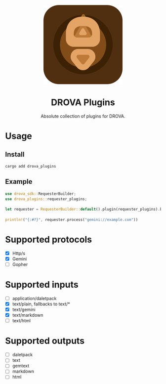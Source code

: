 <div align="center">

<img alt="drova logo" src="https://github.com/TempoWorks/.github/raw/main/imgs/Drova.png" width='256'>

# DROVA Plugins

Absolute collection of plugins for DROVA.

</div>

# Usage

## Install

```bash
cargo add drova_plugins
```

## Example

```rust
use drova_sdk::RequesterBuilder;
use drova_plugins::requester_plugins;

let requester = RequesterBuilder::default().plugin(requester_plugins).build();

println!("{:#?}", requester.process("gemini://example.com"))
```

# Supported protocols

- [x] Http/s
- [x] Gemini
- [ ] Gopher

# Supported inputs

- [ ] application/daletpack
- [x] text/plain, fallbacks to text/\*
- [x] text/gemini
- [x] text/markdown
- [ ] text/html

# Supported outputs

- [ ] daletpack
- [ ] text
- [ ] gemtext
- [ ] markdown
- [ ] html
